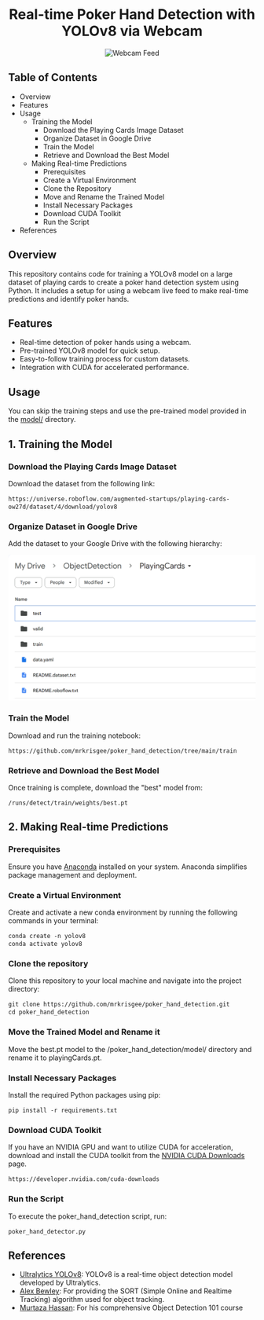 <h1 align="center">Real-time Poker Hand Detection with YOLOv8 via Webcam</h1>

<p align="center">
  <img src="https://github.com/mrkrisgee/poker_hand_detection/blob/main/gifs/poker_hand_example.gif" alt="Webcam Feed">
</p>

## Table of Contents
- Overview
- Features
- Usage
  - Training the Model
      - Download the Playing Cards Image Dataset
      - Organize Dataset in Google Drive
      - Train the Model
      - Retrieve and Download the Best Model
  - Making Real-time Predictions
      - Prerequisites
      - Create a Virtual Environment
      - Clone the Repository
      - Move and Rename the Trained Model
      - Install Necessary Packages
      - Download CUDA Toolkit
      - Run the Script
- References    

## Overview

This repository contains code for training a YOLOv8 model on a large dataset of playing cards to create a poker hand detection system using Python. It includes a setup for using a webcam live feed to make real-time predictions and identify poker hands.

## Features

- Real-time detection of poker hands using a webcam.
- Pre-trained YOLOv8 model for quick setup.
- Easy-to-follow training process for custom datasets.
- Integration with CUDA for accelerated performance.

## Usage

You can skip the training steps and use the pre-trained model provided in the [model/](https://github.com/mrkrisgee/poker_hand_detection/tree/main/model) directory.

## 1. Training the Model

### Download the Playing Cards Image Dataset

Download the dataset from the following link:

```
https://universe.roboflow.com/augmented-startups/playing-cards-ow27d/dataset/4/download/yolov8
```

### Organize Dataset in Google Drive

Add the dataset to your Google Drive with the following hierarchy:

<img src="https://github.com/mrkrisgee/poker_hand_detection/blob/main/extras/gDrive_hierarchy.png" width="673">

### Train the Model

Download and run the training notebook:

```
https://github.com/mrkrisgee/poker_hand_detection/tree/main/train
```

### Retrieve and Download the Best Model

Once training is complete, download the "best" model from:

```
/runs/detect/train/weights/best.pt
```

## 2. Making Real-time Predictions

### Prerequisites

Ensure you have [Anaconda](https://www.anaconda.com/) installed on your system. Anaconda simplifies package management and deployment.

### Create a Virtual Environment

Create and activate a new conda environment by running the following commands in your terminal:

```
conda create -n yolov8
conda activate yolov8
```

### Clone the repository

Clone this repository to your local machine and navigate into the project directory:

```
git clone https://github.com/mrkrisgee/poker_hand_detection.git
cd poker_hand_detection
```

### Move the Trained Model and Rename it

Move the best.pt model to the /poker_hand_detection/model/ directory and rename it to playingCards.pt.

### Install Necessary Packages

Install the required Python packages using pip:

```
pip install -r requirements.txt
```

### Download CUDA Toolkit

If you have an NVIDIA GPU and want to utilize CUDA for acceleration, download and install the CUDA toolkit from the [NVIDIA CUDA Downloads](https://developer.nvidia.com/cuda-downloads) page.

```
https://developer.nvidia.com/cuda-downloads
```

### Run the Script

To execute the poker_hand_detection script, run:

```
poker_hand_detector.py
```

## References

- [Ultralytics YOLOv8](https://github.com/ultralytics/ultralytics): YOLOv8 is a real-time object detection model developed by Ultralytics.
- [Alex Bewley](https://github.com/abewley/sort): For providing the SORT (Simple Online and Realtime Tracking) algorithm used for object tracking.
- [Murtaza Hassan](https://github.com/murtazahassan): For his comprehensive Object Detection 101 course
